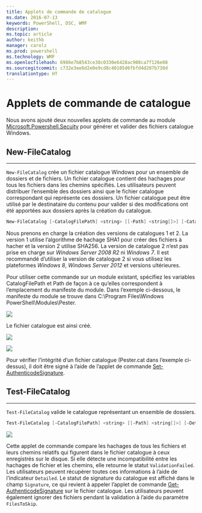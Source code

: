```yaml
---
title: Applets de commande de catalogue
ms.date: 2016-07-13
keywords: PowerShell, DSC, WMF
description: 
ms.topic: article
author: keithb
manager: carolz
ms.prod: powershell
ms.technology: WMF
ms.openlocfilehash: 6986e7b8543ce38c0330e6428ac908ca7f126e08
ms.sourcegitcommit: c732e3ee6d2e0e9cd8c40105d6fbfd4d207b730d
translationtype: HT
---
```

# <a name="catalog-cmdlets"></a>Applets de commande de catalogue  

Nous avons ajouté deux nouvelles applets de commande au module [Microsoft.Powershell.Secuity](https://technet.microsoft.com/en-us/library/hh847877.aspx) pour générer et valider des fichiers catalogue Windows.  

## <a name="new-filecatalog"></a>New-FileCatalog 
--------------------------------

`New-FileCatalog` crée un fichier catalogue Windows pour un ensemble de dossiers et de fichiers. Un fichier catalogue contient des hachages pour tous les fichiers dans les chemins spécifiés. Les utilisateurs peuvent distribuer l’ensemble des dossiers ainsi que le fichier catalogue correspondant qui représente ces dossiers. Un fichier catalogue peut être utilisé par le destinataire du contenu pour valider si des modifications ont été apportées aux dossiers après la création du catalogue.    

```PowerShell
New-FileCatalog [-CatalogFilePath] <string> [[-Path] <string[]>] [-CatalogVersion <int>] [-WhatIf] [-Confirm] [<CommonParameters>]
```
Nous prenons en charge la création des versions de catalogues 1 et 2. La version 1 utilise l’algorithme de hachage SHA1 pour créer des fichiers à hacher et la version 2 utilise SHA256. La version de catalogue 2 n’est pas prise en charge sur *Windows Server 2008 R2* ni *Windows 7*. Il est recommandé d’utiliser la version de catalogue 2 si vous utilisez les plateformes *Windows 8*, *Windows Server 2012* et versions ultérieures.  

Pour utiliser cette commande sur un module existant, spécifiez les variables CatalogFilePath et Path de façon à ce qu’elles correspondent à l’emplacement du manifeste du module. Dans l’exemple ci-dessous, le manifeste du module se trouve dans C:\Program Files\Windows PowerShell\Modules\Pester. 

![](../images/NewFileCatalog.jpg)

Le fichier catalogue est ainsi créé. 

![](../images/CatalogFile1.jpg)  

![](../images/CatalogFile2.jpg) 

Pour vérifier l’intégrité d’un fichier catalogue (Pester.cat dans l’exemple ci-dessus), il doit être signé à l’aide de l’applet de commande [Set-AuthenticodeSignature](https://technet.microsoft.com/library/hh849819.aspx).   


## <a name="test-filecatalog"></a>Test-FileCatalog 
--------------------------------

`Test-FileCatalog` valide le catalogue représentant un ensemble de dossiers. 

```PowerShell
Test-FileCatalog [-CatalogFilePath] <string> [[-Path] <string[]>] [-Detailed] [-FilesToSkip <string[]>] [-WhatIf] [-Confirm] [<CommonParameters>]
```

![](../images/TestFileCatalog.jpg)

Cette applet de commande compare les hachages de tous les fichiers et leurs chemins relatifs qui figurent dans le fichier catalogue à ceux enregistrés sur le disque. Si elle détecte une incompatibilité entre les hachages de fichier et les chemins, elle retourne le statut `ValidationFailed`. Les utilisateurs peuvent récupérer toutes ces informations à l’aide de l’indicateur `Detailed`. Le statut de signature du catalogue est affiché dans le champ `Signature`, ce qui revient à appeler l’applet de commande [Get-AuthenticodeSignature](https://technet.microsoft.com/en-us/library/hh849805.aspx) sur le fichier catalogue. Les utilisateurs peuvent également ignorer des fichiers pendant la validation à l’aide du paramètre `FilesToSkip`. 
